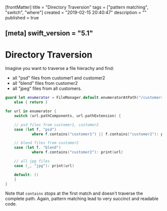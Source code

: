 [frontMatter]
title = "Directory Traversion"
tags = ["pattern matching", "switch", "where"]
created = "2019-02-15 20:40:47"
description = ""
published = true

[meta]
swift_version = "5.1"
---

# Directory Traversion

Imagine you want to traverse a file hierachy and find:

-   all \"psd\" files from customer1 and customer2
-   all \"blend\" files from customer2
-   all \"jpeg\" files from all customers.

``` Swift
guard let enumerator = FileManager.default.enumeratorAtPath("/customers/2014/")
    else { return }

for url in enumerator {
    switch (url.pathComponents, url.pathExtension) {

    // psd files from customer1, customer2
    case (let f, "psd") 
            where f.contains("customer1") || f.contains("customer2"): print(url)

    // blend files from customer2
    case (let f, "blend") 
            where f.contains("customer2"): print(url)

    // all jpg files
    case (_, "jpg"): print(url)

    default: ()
    }
}
```

Note that `contains` stops at the first match and doesn\'t traverse the
complete path. Again, pattern matching lead to very succinct and
readable code.
